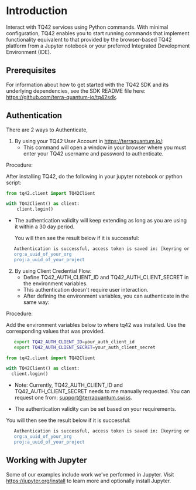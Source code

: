 # Introduction

Interact with TQ42 services using Python commands. With minimal configuration, TQ42 enables you to start running commands that implement functionality equivalent to that provided by the browser-based TQ42 platform from a Jupyter notebook or your preferred Integrated Development Environment (IDE).

## Prerequisites

For information about how to get started with the TQ42 SDK and its underlying dependencies, see the SDK README file here:  
https://github.com/terra-quantum-io/tq42sdk.

## Authentication
There are 2 ways to Authenticate, 

1. By using your TQ42 User Account in https://terraquantum.io/:
    - This command will open a window in your browser where you must enter your TQ42 username and password to authenticate.

   
Procedure:

After installing TQ42, do the following in your jupyter notebook or python script:
   
   ```python
   from tq42.client import TQ42Client
   
   with TQ42Client() as client:
       client.login()
   ```

- The authentication validity will keep extending as long as you are using it within a 30 day period.

   You will then see the result below if it is successful:

```bash
   Authentication is successful, access token is saved in: [keyring or filepath(when system keyring isn't available)].
   org:a_uuid_of_your_org
   proj:a_uuid_of_your_project
```

2. By using Client Credential Flow: 
    - Define TQ42_AUTH_CLIENT_ID and TQ42_AUTH_CLIENT_SECRET in the environment variables.
    - This authentication doesn't require user interaction.
    - After defining the environment variables, you can authenticate in the same way:

Procedure:

Add the environment variables below to where tq42 was installed. Use the corresponding values that was provided.
```bash
   export TQ42_AUTH_CLIENT_ID=your_auth_client_id
   export TQ42_AUTH_CLIENT_SECRET=your_auth_client_secret
```

   ```python
   from tq42.client import TQ42Client
   
   with TQ42Client() as client:
     client.login()
   ```
  
   - Note: Currently, TQ42_AUTH_CLIENT_ID and TQ42_AUTH_CLIENT_SECRET needs to me manually requested. You can request one from: support@terraquantum.swiss.

   - The authentication validity can be set based on your requirements.

   You will then see the result below if it is successful:

```bash
   Authentication is successful, access token is saved in: [keyring or filepath(when system keyring isn't available)].
   org:a_uuid_of_your_org
   proj:a_uuid_of_your_project
```

## Working with Jupyter

Some of our examples include work we’ve performed in Jupyter. Visit https://jupyter.org/install to learn more and optionally install Jupyter.